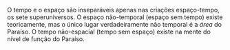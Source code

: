 ﻿O tempo e o espaço são inseparáveis apenas nas criações espaço-tempo, os sete superuniversos. O espaço não-temporal (espaço sem tempo) existe teoricamente, mas o único lugar verdadeiramente não temporal é a *área* do Paraíso. O tempo não-espacial (tempo sem espaço) existe na mente do nível de função do Paraíso.